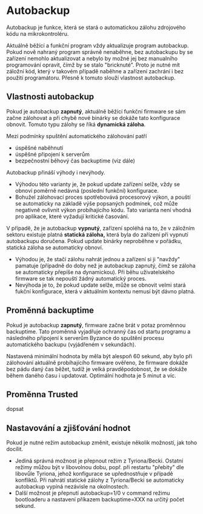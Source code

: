 # Autobackup

Autobackup je funkce, která se stará o automatickou zálohu zdrojového kódu na mikrokontroléru.

Aktuálně běžící a funkční program vždy aktualizuje program autobackup. Pokud nově nahraný program správně nenaběhne, bez autobackupu by se zařízení nemohlo aktualizovat a nebylo by možné jej bez manualního programování opravit,  čímž by se stalo "bricknuté". Proto je nutné mít záložní kód, který v takovém případě naběhne a zařízení zachrání i bez použití programátoru. Přesně k tomuto slouží vlastnost autobackup.

## Vlastnosti autobackup

Pokud je autobackup **zapnutý**, aktuálně běžící funkční firmware se sám začne zálohovat a při chybě nové binárky se dokáže tato konfigurace obnovit. Tomuto typu zálohy se říká **dynamická záloha**.

Mezi podmínky spuštění automatického zálohování patří

* úspěšné naběhnutí
* úspěšné připojení k serverům
* bezpečnostní běhový čas backuptime \(viz dále\)

Autobackup přináší výhody i nevýhody.

* Výhodou této varianty je, že pokud update zařízení selže, vždy se obnoví poměrně nedávná \(poslední funkční\) konfigurace.
* Bohužel zálohovací proces spotřebovává procesorový výkon, a pouští se automaticky na základě výše popsaných podmínek, což může  negativně ovlivnit výkon probíhajícího kódu. Tato varianta není vhodná pro aplikace, které vyžadují kritické časování.

V případě, že je autobackup **vypnutý**, zařízení spoléhá na to, že v záložním sektoru existuje platná **statická záloha,** která byla do zařízení při vypnutí autobackupu doručena. Pokud update binárky neproběhne v pořádku, statická záloha se automaticky obnoví.

* Výhodou je, že stačí zálohu nahrát jednou a zařízení si ji "navždy" pamatuje \(případně do doby než je autobackup zapnutý, čímž se záloha se automaticky přepíše na dynamickou\). Při běhu uživatelského firmware se tak nepouští žádný automatický proces.
* Nevýhoda je to, že pokud update selže, může se obnovit velmi stará fukční konfigurace, která v aktuálním kontextu nemusí být dávno platná.

## Proměnná backuptime

Pokud je autobackup **zapnutý**, firmware začne brát v potaz proměnnou backuptime. Tato proměnná vyjadřuje ochranný čas od startu programu a následného připojení k serverům Byzance do spuštění procesu automatického backupu \(vyjádřeném v sekundách\).

Nastavená minimální hodnota by měla být alespoň 60 sekund, aby bylo při zálohování aktuálně probíhajícího firmware ověřeno, že firmware dokáže bez pádu daný čas běžet, tudíž je velká pravděpodobnost, že se dokáže během daného času i updatovat. Optimální hodhota je 5 minut a víc.

## Proměnna Trusted

dopsat

## Nastavování a zjišťování hodnot

Pokud je nutné režim autobackup změnit, existuje několik možností, jak toho docílit.

* Jediná správná možnost je přepnout režim z Tyriona/Becki. Ostatní režimy můžou být v libovolnou dobu, popř. při restartu "přebity" dle libovůle Tyriona, jehož konfigurace se upřednostňuje v případě konfliktů. Při nahrátí statické zálohy z Tyriona/Becki se automaticky autobackup vypíná nezávisle na okolnostech.
* Další možnost je přepnutí autobackup=1/0 v command režimu bootloaderu a nastavení příkazem backuptime=XXX na určitý počet sekund.



